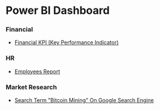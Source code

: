 # Power BI Dashboard

### Financial 
- [Financial KPI (Key Performance Indicator) ](https://app.powerbi.com/view?r=eyJrIjoiOWE5MjhkOTUtYjZlYy00NzIxLWIxNzItZTkyNjc0YWE2MjViIiwidCI6Ijc5ZjM0NWVlLWU3M2ItNDgxMi1hNTEyLWNmYjhiZGI4Mjk0OCJ9)

### HR
- [Employees Report ](https://app.powerbi.com/view?r=eyJrIjoiMmY2OWQxYTAtMjYzMC00YTllLWE3MDMtYTZmNjZjNjY3ZmIwIiwidCI6Ijc5ZjM0NWVlLWU3M2ItNDgxMi1hNTEyLWNmYjhiZGI4Mjk0OCJ9&pageName=ReportSection)


### Market Research
- [Search Term "Bitcoin Mining" On Google Search Engine](https://app.powerbi.com/view?r=eyJrIjoiMDU0OWU2YTAtNDU4Zi00NzlhLTk2ZmItYjkxYzRjOGZkZDhjIiwidCI6Ijc5ZjM0NWVlLWU3M2ItNDgxMi1hNTEyLWNmYjhiZGI4Mjk0OCJ9)



